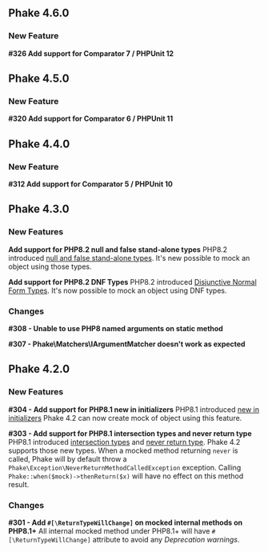 ## Phake 4.6.0

### New Feature

**#326 Add support for Comparator 7 / PHPUnit 12**

## Phake 4.5.0

### New Feature

**#320 Add support for Comparator 6 / PHPUnit 11**

## Phake 4.4.0

### New Feature

**#312 Add support for Comparator 5 / PHPUnit 10**

## Phake 4.3.0

### New Features

**Add support for PHP8.2 null and false stand-alone types**
PHP8.2 introduced [null and false stand-alone types](https://wiki.php.net/rfc/null-false-standalone-types).
It's new possible to mock an object using those types.

**Add support for PHP8.2 DNF Types**
PHP8.2 introduced [Disjunctive Normal Form Types](https://wiki.php.net/rfc/dnf_types).
It's now possible to mock an object using DNF types.

### Changes

**#308 - Unable to use PHP8 named arguments on static method**

**#307 - Phake\Matchers\IArgumentMatcher doesn't work as expected**

## Phake 4.2.0

### New Features

**#304 - Add support for PHP8.1 new in initializers**
PHP8.1 introduced [new in initializers](https://wiki.php.net/rfc/new_in_initializers)
Phake 4.2 can now create mock of object using this feature.

**#303 - Add support for PHP8.1 intersection types and never return type**
PHP8.1 introduced [intersection types](https://wiki.php.net/rfc/pure-intersection-types]) and [never return type](https://wiki.php.net/rfc/noreturn_type).
Phake 4.2 supports those new types. When a mocked method returning `never` is called, Phake will by default throw a `Phake\Exception\NeverReturnMethodCalledException` exception. Calling `Phake::when($mock)->thenReturn($x)` will have no effect on this method result.

### Changes

**#301 - Add `#[\ReturnTypeWillChange]` on mocked internal methods on PHP8.1+**
All internal mocked method under PHP8.1+ will have `#[\ReturnTypeWillChange]` attribute to avoid any *Deprecation warnings*.

